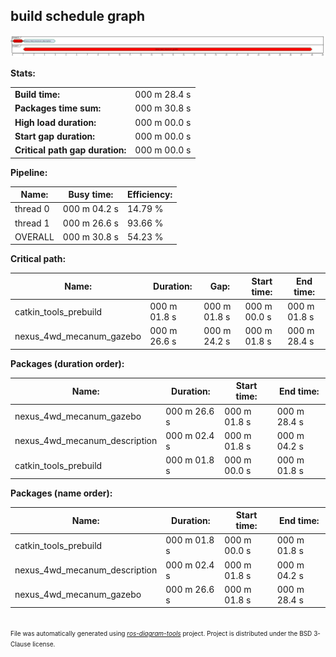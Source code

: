 <!--
File was automatically generated using 'ros-diagram-tools' project.
Project is distributed under the BSD 3-Clause license.
-->

## build schedule graph


[![missing image](schedule.svg "missing image")](schedule.svg)


**Stats:**

|     |     |
| --- | --- |
| **Build time:** | 000 m 28.4 s |
| **Packages time sum:** | 000 m 30.8 s |
| **High load duration:** | 000 m 00.0 s |
| **Start gap duration:** | 000 m 00.0 s |
| **Critical path gap duration:** | 000 m 00.0 s |


**Pipeline:**

| Name: | Busy time: | Efficiency: |
| ----- | ---------- | ----------- |
| thread 0 | 000 m 04.2 s | 14.79 % |
| thread 1 | 000 m 26.6 s | 93.66 % |
| OVERALL | 000 m 30.8 s | 54.23 % |


**Critical path:**

| Name: | Duration: | Gap: | Start time: | End time: |
| ----- | --------- | ---- | ----------- | --------- |
| catkin_tools_prebuild | 000 m 01.8 s | 000 m 01.8 s | 000 m 00.0 s | 000 m 01.8 s |
| nexus_4wd_mecanum_gazebo | 000 m 26.6 s | 000 m 24.2 s | 000 m 01.8 s | 000 m 28.4 s |


**Packages (duration order):**

| Name: | Duration: | Start time: | End time: |
| ----- | --------- | ----------- | --------- |
| nexus_4wd_mecanum_gazebo | 000 m 26.6 s | 000 m 01.8 s | 000 m 28.4 s |
| nexus_4wd_mecanum_description | 000 m 02.4 s | 000 m 01.8 s | 000 m 04.2 s |
| catkin_tools_prebuild | 000 m 01.8 s | 000 m 00.0 s | 000 m 01.8 s |


**Packages (name order):**

| Name: | Duration: | Start time: | End time: |
| ----- | --------- | ----------- | --------- |
| catkin_tools_prebuild | 000 m 01.8 s | 000 m 00.0 s | 000 m 01.8 s |
| nexus_4wd_mecanum_description | 000 m 02.4 s | 000 m 01.8 s | 000 m 04.2 s |
| nexus_4wd_mecanum_gazebo | 000 m 26.6 s | 000 m 01.8 s | 000 m 28.4 s |


</br>
<font size="1">
File was automatically generated using <a href="https://github.com/anetczuk/ros-diagram-tools"><i>ros-diagram-tools</i></a> project.
Project is distributed under the BSD 3-Clause license.
</font>
